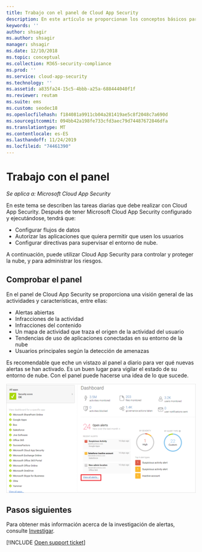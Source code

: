 ```yaml
---
title: Trabajo con el panel de Cloud App Security
description: En este artículo se proporcionan los conceptos básicos para usar el panel de Cloud App Security.
keywords: ''
author: shsagir
ms.author: shsagir
manager: shsagir
ms.date: 12/10/2018
ms.topic: conceptual
ms.collection: M365-security-compliance
ms.prod: ''
ms.service: cloud-app-security
ms.technology: ''
ms.assetid: a835fa24-15c5-4bbb-a25a-688444040f1f
ms.reviewer: reutam
ms.suite: ems
ms.custom: seodec18
ms.openlocfilehash: f184081a9911cb04a281419ae5c8f2048c7a690d
ms.sourcegitcommit: 094bb42a198fe733cfd3aec79d74487672846dfa
ms.translationtype: MT
ms.contentlocale: es-ES
ms.lasthandoff: 11/24/2019
ms.locfileid: "74461390"
---
```

# <a name="working-with-the-dashboard"></a>Trabajo con el panel

*Se aplica a: Microsoft Cloud App Security*

En este tema se describen las tareas diarias que debe realizar con Cloud App Security.  Después de tener Microsoft Cloud App Security configurado y ejecutándose, tendrá que:

- Configurar flujos de datos
- Autorizar las aplicaciones que quiera permitir que usen los usuarios 
- Configurar directivas para supervisar el entorno de nube. 

A continuación, puede utilizar Cloud App Security para controlar y proteger la nube, y para administrar los riesgos.  



## <a name="check-the-dashboard"></a>Comprobar el panel  
En el panel de Cloud App Security se proporciona una visión general de las actividades y características, entre ellas:

- Alertas abiertas
- Infracciones de la actividad
- Infracciones del contenido
- Un mapa de actividad que traza el origen de la actividad del usuario
- Tendencias de uso de aplicaciones conectadas en su entorno de la nube
- Usuarios principales según la detección de amenazas

Es recomendable que eche un vistazo al panel a diario para ver qué nuevas alertas se han activado. Es un buen lugar para vigilar el estado de su entorno de nube. Con el panel puede hacerse una idea de lo que sucede.  

![Cloud App Security dashboard](./media/dashboard.png "panel")  


## <a name="next-steps"></a>Pasos siguientes  
Para obtener más información acerca de la investigación de alertas, consulte [Investigar](investigate.md).  

[!INCLUDE [Open support ticket](includes/support.md)]  
